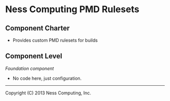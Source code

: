 Ness Computing PMD Rulesets
===========================

Component Charter
-----------------

* Provides custom PMD rulesets for builds

Component Level
---------------

*Foundation component*

* No code here, just configuration.

----
Copyright (C) 2013 Ness Computing, Inc.
